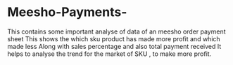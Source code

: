 # Meesho-Payments-
This contains some important analyse of data of an meesho order payment sheet
This shows the which sku product has made more profit and which made less 
Along with sales percentage and also total payment received
It helps to analyse the trend for the market of SKU , to make more profit.
